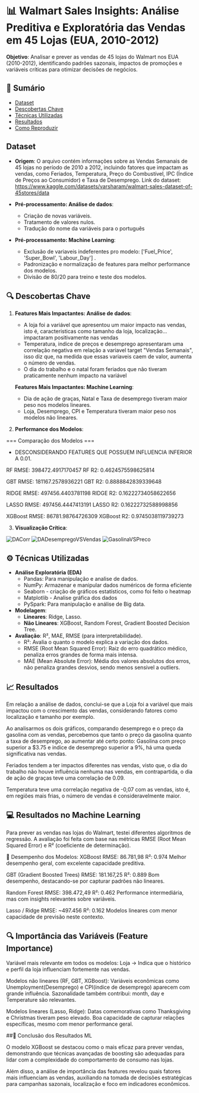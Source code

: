 # 📊 Walmart Sales Insights: Análise Preditiva e Exploratória das Vendas em 45 Lojas (EUA, 2010-2012)

**Objetivo**: Analisar e prever as vendas de 45 lojas do Walmart nos EUA (2010-2012), identificando padrões sazonais, impactos de promoções e variáveis críticas para otimizar decisões de negócios.

## 📌 Sumário
- [Dataset](#dataset)
- [Descobertas Chave](#-descobertas-chave)
- [Técnicas Utilizadas](#-técnicas-utilizadas)
- [Resultados](#-resultados)
- [Como Reproduzir](#-como-reproduzir)

## Dataset
- **Origem**: O arquivo contém informações sobre as Vendas Semanais de 45 lojas no período de 2010 a 2012, incluindo fatores que impactam as vendas, como Feriados, Temperatura, Preço do Combustível, IPC (Índice de Preços ao Consumidor) e Taxa de Desemprego. Link do dataset: https://www.kaggle.com/datasets/varsharam/walmart-sales-dataset-of-45stores/data
- **Pré-processamento: Análise de dados**:
  - Criação de novas variáveis.
  - Tratamento de valores nulos.
  - Tradução do nome da variáveis para o português
    
- **Pré-processamento: Machine Learning**:
  - Exclusão de variaveis indeferentes pro modelo: ['Fuel_Price', 'Super_Bowl', 'Labour_Day'] .
  - Padronização e normalização de features para melhor performance dos modelos.
  - Divisão de 80/20 para treino e teste dos modelos.

## 🔍 Descobertas Chave
1. **Features Mais Impactantes: Análise de dados**:
   - A loja foi a variável que apresentou um maior impacto nas vendas, isto é, caracteristicas como
     tamanho da loja, localização... impactaram positivamente nas vendas
   - Temperatura, indice de preços e desemprego apresentaram uma correlação negativa em relação a variavel
     target "Vendas Semanais", isso diz que, na medida que essas variaveis caem de valor, aumenta o número
     de vendas.
   - O dia do trabalho e o natal foram feriados que não tiveram praticamente nenhum impacto na variável
     
   **Features Mais Impactantes: Machine Learning**:
   - Dia de ação de graças, Natal e Taxa de desemprego tiveram maior peso nos modelos lineares.
   - Loja, Desemprego, CPI e Temperatura tiveram maior peso nos modelos não lineares.
  

3. **Performance dos Modelos**:

=== Comparação dos Modelos ===
- DESCONSIDERANDO FEATURES QUE POSSUEM INFLUENCIA INFERIOR A 0.01.

RF RMSE: 398472.4917170457
RF R2: 0.4624575598625814

GBT RMSE: 181167.2578936221
GBT R2: 0.8888842839339648

RIDGE RMSE: 497456.4403781198
RIDGE R2: 0.16222734058622656

LASSO RMSE: 497456.4447413191
LASSO R2: 0.16222732588998856

XGBoost RMSE: 86781.98764726309
XGBoost R2: 0.9745038119739273

3. **Visualização Crítica**:


![DACorr](https://github.com/user-attachments/assets/1282b638-8bc4-408c-9f51-151dd585a606)
![DADesempregoVSVendas](https://github.com/user-attachments/assets/ed497011-ca3a-4bf7-9bb5-742ecdffd19c)
![GasolinaVSPreco](https://github.com/user-attachments/assets/99252289-80f4-43b0-8f39-09f753531693)



## ⚙️ Técnicas Utilizadas
- **Análise Exploratória (EDA)**
   - Pandas: Para manipulação e analise de dados.
   - NumPy: Armazenar e manipular dados numéricos de forma eficiente
   - Seaborn - criação de gráficos estatísticos, como foi feito o heatmap
   - Matplotlib - Analise gráfica dos dados
   - PySpark: Para manipulação e análise de Big data.
- **Modelagem**:
  - **Lineares**: Ridge, Lasso.
  - **Não Lineares**: XGBoost, Random Forest, Gradient Boosted Decision Tree.
- **Avaliação**: R², MAE, RMSE (para interpretabilidade).
  - R²: Avalia o quanto o modelo explica a variação dos dados.
  - RMSE (Root Mean Squared Error): Raiz do erro quadrático médico, penaliza erros grandes de forma mais intensa.
  - MAE (Mean Absolute Error): Média dos valores absolutos dos erros, não penaliza grandes desvios, sendo menos sensivel a outliers.

## 📈 Resultados
Em relação a análise de dados, conclui-se que a Loja foi a variável que mais impactou com o crescimento das vendas, considerando fatores
como localização e tamanho por exemplo.

Ao analisarmos os dois gráficos, comparando desemprego e o preço da gasolina com as vendas, percebemos que tanto o preço da gasolina
quanto a taxa de desemprego, ao aumentar até certo ponto: Gasolina com preço superior a $3.75 e indice de desemprego superior a 9%, há uma queda
significativa nas vendas.

Feriados tendem a ter impactos diferentes nas vendas, visto que, o dia do trabalho não houve influência nenhuma nas vendas, em contrapartida, o dia de ação
de graças teve uma correlação de 0.09.

Temperatura teve uma correlação negativa de -0,07 com as vendas, isto é, em regiões mais frias, o número de vendas é consideravelmente maior.


## 💻 Resultados no Machine Learning

Para prever as vendas nas lojas do Walmart, testei diferentes algoritmos de regressão. A avaliação foi feita com base nas métricas RMSE (Root Mean Squared Error) e R² (coeficiente de determinação).

🔹 Desempenho dos Modelos:
XGBoost
RMSE: 86.781,98
R²: 0.974
Melhor desempenho geral, com excelente capacidade preditiva.

GBT (Gradient Boosted Trees)
RMSE: 181.167,25
R²: 0.889
Bom desempenho, destacando-se por capturar padrões não lineares.

Random Forest
RMSE: 398.472,49
R²: 0.462
Performance intermediária, mas com insights relevantes sobre variáveis.

Lasso / Ridge
RMSE: ~497.456
R²: 0.162
Modelos lineares com menor capacidade de previsão neste contexto.


## 🔍 Importância das Variáveis (Feature Importance)

Variável mais relevante em todos os modelos: Loja
→ Indica que o histórico e perfil da loja influenciam fortemente nas vendas.

Modelos não lineares (RF, GBT, XGBoost):
Variáveis econômicas como Unemployment(Desemprego) e CPI(índice de desemprego) aparecem com grande influência.
Sazonalidade também contribui: month, day e Temperature são relevantes.

Modelos lineares (Lasso, Ridge):
Datas comemorativas como Thanksgiving e Christmas tiveram peso elevado.
Boa capacidade de capturar relações específicas, mesmo com menor performance geral.


##🎯 Conclusão dos Resultados ML

O modelo XGBoost se destacou como o mais eficaz para prever vendas, demonstrando que técnicas avançadas de boosting são adequadas para lidar com a complexidade do comportamento de consumo nas lojas.

Além disso, a análise de importância das features revelou quais fatores mais influenciam as vendas, auxiliando na tomada de decisões estratégicas para campanhas sazonais, localização e foco em indicadores econômicos.
